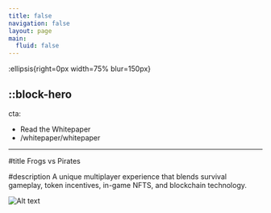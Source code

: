 ```yaml
---
title: false
navigation: false
layout: page
main:
  fluid: false
---
```


:ellipsis{right=0px width=75% blur=150px}

::block-hero
---
cta:
  - Read the Whitepaper
  - /whitepaper/whitepaper
---

#title
Frogs vs Pirates

#description
A unique multiplayer experience that blends survival gameplay, token incentives, in-game NFTS, and blockchain technology.

![Alt text](https://i.ibb.co/SBQzt0d/image.png "Frogs vs Pirates")


